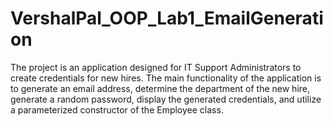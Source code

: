 # VershalPal_OOP_Lab1_EmailGeneration
The project is an application designed for IT Support Administrators to create credentials for new hires. The main functionality of the application is to generate an email address, determine the department of the new hire, generate a random password, display the generated credentials, and utilize a parameterized constructor of the Employee class.
